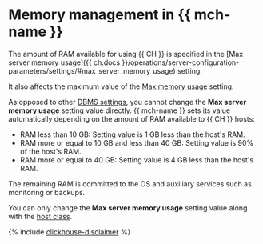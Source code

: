 # Memory management in {{ mch-name }}

The amount of RAM available for using {{ CH }} is specified in the [Max server memory usage]({{ ch.docs }}/operations/server-configuration-parameters/settings/#max_server_memory_usage) setting.

It also affects the maximum value of the [Max memory usage](./settings-list.md#setting-max-memory-usage) setting.

As opposed to other [DBMS settings](./settings-list.md), you cannot change the **Max server memory usage** setting value directly. {{ mch-name }} sets its value automatically depending on the amount of RAM available to {{ CH }} hosts:

* RAM less than 10 GB: Setting value is 1 GB less than the host's RAM.
* RAM more or equal to 10 GB and less than 40 GB: Setting value is 90% of the host's RAM.
* RAM more or equal to 40 GB: Setting value is 4 GB less than the host's RAM.

The remaining RAM is committed to the OS and auxiliary services such as monitoring or backups.

You can only change the **Max server memory usage** setting value along with the [host class](./instance-types.md).

{% include [clickhouse-disclaimer](../../_includes/clickhouse-disclaimer.md) %}
